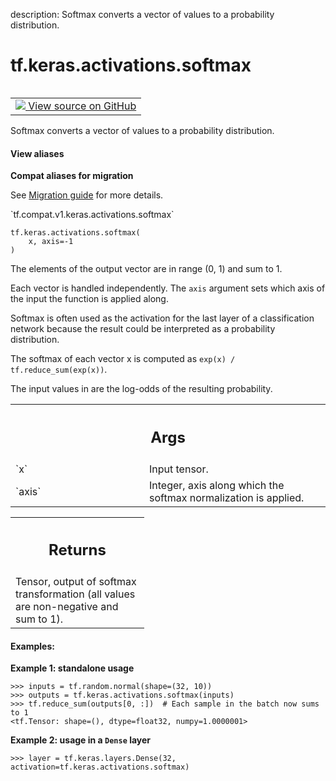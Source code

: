 description: Softmax converts a vector of values to a probability distribution.

<div itemscope itemtype="http://developers.google.com/ReferenceObject">
<meta itemprop="name" content="tf.keras.activations.softmax" />
<meta itemprop="path" content="Stable" />
</div>

# tf.keras.activations.softmax

<!-- Insert buttons and diff -->

<table class="tfo-notebook-buttons tfo-api nocontent" align="left">
<td>
  <a target="_blank" href="https://github.com/keras-team/keras/tree/v2.7.0/keras/activations.py#L38-L92">
    <img src="https://www.tensorflow.org/images/GitHub-Mark-32px.png" />
    View source on GitHub
  </a>
</td>
</table>



Softmax converts a vector of values to a probability distribution.

<section class="expandable">
  <h4 class="showalways">View aliases</h4>
  <p>
<b>Compat aliases for migration</b>
<p>See
<a href="https://www.tensorflow.org/guide/migrate">Migration guide</a> for
more details.</p>
<p>`tf.compat.v1.keras.activations.softmax`</p>
</p>
</section>

<pre class="devsite-click-to-copy prettyprint lang-py tfo-signature-link">
<code>tf.keras.activations.softmax(
    x, axis=-1
)
</code></pre>



<!-- Placeholder for "Used in" -->

The elements of the output vector are in range (0, 1) and sum to 1.

Each vector is handled independently. The `axis` argument sets which axis
of the input the function is applied along.

Softmax is often used as the activation for the last
layer of a classification network because the result could be interpreted as
a probability distribution.

The softmax of each vector x is computed as
`exp(x) / tf.reduce_sum(exp(x))`.

The input values in are the log-odds of the resulting probability.

<!-- Tabular view -->
 <table class="responsive fixed orange">
<colgroup><col width="214px"><col></colgroup>
<tr><th colspan="2"><h2 class="add-link">Args</h2></th></tr>

<tr>
<td>
`x`
</td>
<td>
Input tensor.
</td>
</tr><tr>
<td>
`axis`
</td>
<td>
Integer, axis along which the softmax normalization is applied.
</td>
</tr>
</table>



<!-- Tabular view -->
 <table class="responsive fixed orange">
<colgroup><col width="214px"><col></colgroup>
<tr><th colspan="2"><h2 class="add-link">Returns</h2></th></tr>
<tr class="alt">
<td colspan="2">
Tensor, output of softmax transformation (all values are non-negative
and sum to 1).
</td>
</tr>

</table>



#### Examples:



**Example 1: standalone usage**

```
>>> inputs = tf.random.normal(shape=(32, 10))
>>> outputs = tf.keras.activations.softmax(inputs)
>>> tf.reduce_sum(outputs[0, :])  # Each sample in the batch now sums to 1
<tf.Tensor: shape=(), dtype=float32, numpy=1.0000001>
```

**Example 2: usage in a `Dense` layer**

```
>>> layer = tf.keras.layers.Dense(32, activation=tf.keras.activations.softmax)
```